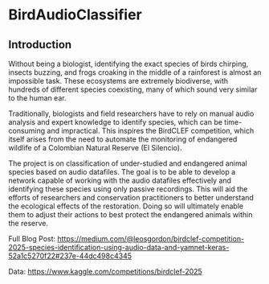 # BirdAudioClassifier

## Introduction
Without being a biologist, identifying the exact species of birds chirping, insects buzzing, and frogs croaking in the middle of a rainforest is almost an impossible task. These ecosystems are extremely biodiverse, with hundreds of different species coexisting, many of which sound very similar to the human ear.

Traditionally, biologists and field researchers have to rely on manual audio analysis and expert knowledge to identify species, which can be time-consuming and impractical. This inspires the BirdCLEF competition, which itself arises from the need to automate the monitoring of endangered wildlife of a Colombian Natural Reserve (El Silencio).

The project is on classification of under-studied and endangered animal species based on audio datafiles. The goal is to be able to develop a network capable of working with the audio datafiles effectively and identifying these species using only passive recordings. This will aid the efforts of researchers and conservation practitioners to better understand the ecological effects of the restoration. Doing so will ultimately enable them to adjust their actions to best protect the endangered animals within the reserve.

Full Blog Post: https://medium.com/@leosgordon/birdclef-competition-2025-species-identification-using-audio-data-and-yamnet-keras-52a1c5270f22#237e-44dc498c4345

Data: https://www.kaggle.com/competitions/birdclef-2025

